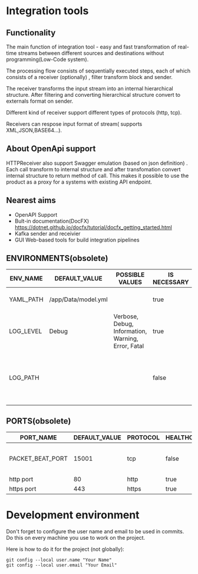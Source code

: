 # Integration tools
## Functionality
 The main function of integration tool - easy and fast transformation of real-time streams between different sources and destinations without programming(Low-Code system).
 
 The processing flow consists of sequentially executed steps, each of which consists of a receiver (optionally) , filter transform block and sender.
 
 The receiver transforms the input stream into an internal hierarchical structure. After filtering and converting  hierarchical structure convert to externals format on sender.
 
 Different kind of receiver support different types of protocols (http, tcp).
 
 Receivers can respose input format of stream( supports XML,JSON,BASE64...).
 
 
## About OpenApi support
 HTTPReceiver also support Swagger emulation (based on json definition) . Each call transform to internal structure and after transfomation convert internal structure to return method of call. 
 This makes it possible to use the product as a proxy for a systems with existing API endpoint.
 
## Nearest aims
* OpenAPI Support
* Bult-in documentation(DocFX) https://dotnet.github.io/docfx/tutorial/docfx_getting_started.html
* Kafka sender and receivier
* GUI Web-based tools for build integration pipelines
 
 
## ENVIRONMENTS(obsolete)
|ENV_NAME|DEFAULT_VALUE|POSSIBLE VALUES|IS NECESSARY|DEPENDENT VARIABLES|DESCRIPTION|
| ------ | ------ | ------ | ------ | ------ | ------ |
|YAML_PATH|/app/Data/model.yml||true|None|YAML configuration file path|
|LOG_LEVEL|Debug|Verbose, Debug, Information, Warning, Error, Fatal|true|None|Logging level|
|LOG_PATH|||false|None|FilePath for logging.If variable absent-logging into default input/output |
## PORTS(obsolete)
|PORT_NAME|DEFAULT_VALUE|PROTOCOL|HEALTHCHECK|HEALTHCHEK ROUTE|METRICS|METRICS ROUTE|DESCRIPTION|
| ------ | ------ | ------ | ------ | ------ | ------ | ------ | ------ |
|PACKET_BEAT_PORT|15001|tcp|false|None|false||PACKETBEAT port (if listening PACKETBEAT)|
|http port|80|http|true|/api/Monitoring/ConsulHealthCheck|true|/api/Monitoring/getMetrics|http port|
|https port|443|https|true|/api/Monitoring/ConsulHealthCheck|true|/api/Monitoring/getMetrics|https port|

# Development environment

Don't forget to configure the user name and email to be used in commits. Do this on every machine you use to work on the project.

Here is how to do it for the project (not globally):
```
git config --local user.name "Your Name"
git config --local user.email "Your Email"
```

